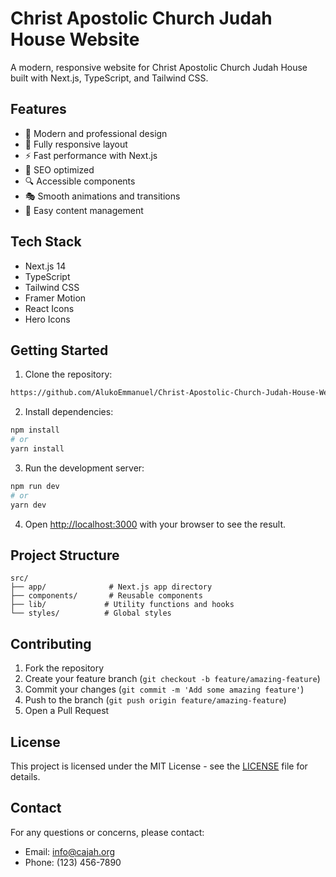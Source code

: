 # Christ Apostolic Church Judah House Website

A modern, responsive website for Christ Apostolic Church Judah House built with Next.js, TypeScript, and Tailwind CSS.

## Features

- 🎨 Modern and professional design
- 📱 Fully responsive layout
- ⚡ Fast performance with Next.js
- 🎯 SEO optimized
- 🔍 Accessible components
- 🎭 Smooth animations and transitions
- 📝 Easy content management

## Tech Stack

- Next.js 14
- TypeScript
- Tailwind CSS
- Framer Motion
- React Icons
- Hero Icons

## Getting Started

1. Clone the repository:
```bash
https://github.com/AlukoEmmanuel/Christ-Apostolic-Church-Judah-House-Website_Church-websites
```

2. Install dependencies:
```bash
npm install
# or
yarn install
```

3. Run the development server:
```bash
npm run dev
# or
yarn dev
```

4. Open [http://localhost:3000](http://localhost:3000) with your browser to see the result.

## Project Structure

```
src/
├── app/              # Next.js app directory
├── components/       # Reusable components
├── lib/             # Utility functions and hooks
└── styles/          # Global styles
```

## Contributing

1. Fork the repository
2. Create your feature branch (`git checkout -b feature/amazing-feature`)
3. Commit your changes (`git commit -m 'Add some amazing feature'`)
4. Push to the branch (`git push origin feature/amazing-feature`)
5. Open a Pull Request

## License

This project is licensed under the MIT License - see the [LICENSE](LICENSE) file for details.

## Contact

For any questions or concerns, please contact:
- Email: info@cajah.org
- Phone: (123) 456-7890 
